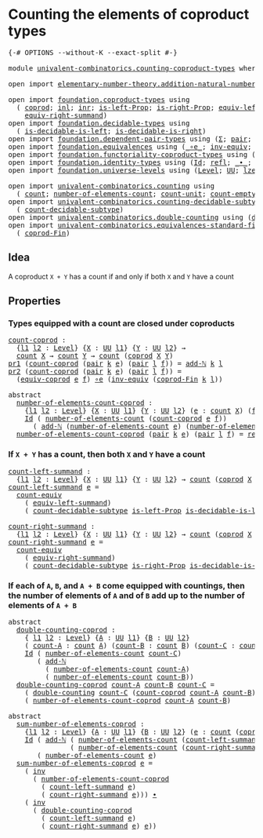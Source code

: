 # Counting the elements of coproduct types

<pre class="Agda"><a id="53" class="Symbol">{-#</a> <a id="57" class="Keyword">OPTIONS</a> <a id="65" class="Pragma">--without-K</a> <a id="77" class="Pragma">--exact-split</a> <a id="91" class="Symbol">#-}</a>

<a id="96" class="Keyword">module</a> <a id="103" href="univalent-combinatorics.counting-coproduct-types.html" class="Module">univalent-combinatorics.counting-coproduct-types</a> <a id="152" class="Keyword">where</a>

<a id="159" class="Keyword">open</a> <a id="164" class="Keyword">import</a> <a id="171" href="elementary-number-theory.addition-natural-numbers.html" class="Module">elementary-number-theory.addition-natural-numbers</a> <a id="221" class="Keyword">using</a> <a id="227" class="Symbol">(</a><a id="228" href="elementary-number-theory.addition-natural-numbers.html#988" class="Function">add-ℕ</a><a id="233" class="Symbol">)</a>

<a id="236" class="Keyword">open</a> <a id="241" class="Keyword">import</a> <a id="248" href="foundation.coproduct-types.html" class="Module">foundation.coproduct-types</a> <a id="275" class="Keyword">using</a>
  <a id="283" class="Symbol">(</a> <a id="285" href="foundation.coproduct-types.html#1168" class="Datatype">coprod</a><a id="291" class="Symbol">;</a> <a id="293" href="foundation.coproduct-types.html#1239" class="InductiveConstructor">inl</a><a id="296" class="Symbol">;</a> <a id="298" href="foundation.coproduct-types.html#1262" class="InductiveConstructor">inr</a><a id="301" class="Symbol">;</a> <a id="303" href="foundation.coproduct-types.html#1649" class="Function">is-left-Prop</a><a id="315" class="Symbol">;</a> <a id="317" href="foundation.coproduct-types.html#1841" class="Function">is-right-Prop</a><a id="330" class="Symbol">;</a> <a id="332" href="foundation.coproduct-types.html#3260" class="Function">equiv-left-summand</a><a id="350" class="Symbol">;</a>
    <a id="356" href="foundation.coproduct-types.html#4305" class="Function">equiv-right-summand</a><a id="375" class="Symbol">)</a>
<a id="377" class="Keyword">open</a> <a id="382" class="Keyword">import</a> <a id="389" href="foundation.decidable-types.html" class="Module">foundation.decidable-types</a> <a id="416" class="Keyword">using</a>
  <a id="424" class="Symbol">(</a> <a id="426" href="foundation.decidable-types.html#2856" class="Function">is-decidable-is-left</a><a id="446" class="Symbol">;</a> <a id="448" href="foundation.decidable-types.html#3029" class="Function">is-decidable-is-right</a><a id="469" class="Symbol">)</a>
<a id="471" class="Keyword">open</a> <a id="476" class="Keyword">import</a> <a id="483" href="foundation.dependent-pair-types.html" class="Module">foundation.dependent-pair-types</a> <a id="515" class="Keyword">using</a> <a id="521" class="Symbol">(</a><a id="522" href="foundation-core.dependent-pair-types.html#502" class="Record">Σ</a><a id="523" class="Symbol">;</a> <a id="525" href="foundation-core.dependent-pair-types.html#575" class="InductiveConstructor">pair</a><a id="529" class="Symbol">;</a> <a id="531" href="foundation-core.dependent-pair-types.html#592" class="Field">pr1</a><a id="534" class="Symbol">;</a> <a id="536" href="foundation-core.dependent-pair-types.html#604" class="Field">pr2</a><a id="539" class="Symbol">)</a>
<a id="541" class="Keyword">open</a> <a id="546" class="Keyword">import</a> <a id="553" href="foundation.equivalences.html" class="Module">foundation.equivalences</a> <a id="577" class="Keyword">using</a> <a id="583" class="Symbol">(</a><a id="584" href="foundation-core.equivalences.html#7843" class="Function Operator">_∘e_</a><a id="588" class="Symbol">;</a> <a id="590" href="foundation-core.equivalences.html#5707" class="Function">inv-equiv</a><a id="599" class="Symbol">;</a> <a id="601" href="foundation-core.equivalences.html#1607" class="Function Operator">_≃_</a><a id="604" class="Symbol">)</a>
<a id="606" class="Keyword">open</a> <a id="611" class="Keyword">import</a> <a id="618" href="foundation.functoriality-coproduct-types.html" class="Module">foundation.functoriality-coproduct-types</a> <a id="659" class="Keyword">using</a> <a id="665" class="Symbol">(</a><a id="666" href="foundation.functoriality-coproduct-types.html#3470" class="Function">equiv-coprod</a><a id="678" class="Symbol">)</a>
<a id="680" class="Keyword">open</a> <a id="685" class="Keyword">import</a> <a id="692" href="foundation.identity-types.html" class="Module">foundation.identity-types</a> <a id="718" class="Keyword">using</a> <a id="724" class="Symbol">(</a><a id="725" href="foundation-core.identity-types.html#641" class="Datatype">Id</a><a id="727" class="Symbol">;</a> <a id="729" href="foundation-core.identity-types.html#694" class="InductiveConstructor">refl</a><a id="733" class="Symbol">;</a> <a id="735" href="foundation-core.identity-types.html#1239" class="Function Operator">_∙_</a><a id="738" class="Symbol">;</a> <a id="740" href="foundation-core.identity-types.html#1552" class="Function">inv</a><a id="743" class="Symbol">)</a>
<a id="745" class="Keyword">open</a> <a id="750" class="Keyword">import</a> <a id="757" href="foundation.universe-levels.html" class="Module">foundation.universe-levels</a> <a id="784" class="Keyword">using</a> <a id="790" class="Symbol">(</a><a id="791" href="Agda.Primitive.html#597" class="Postulate">Level</a><a id="796" class="Symbol">;</a> <a id="798" href="foundation-core.universe-levels.html#222" class="Primitive">UU</a><a id="800" class="Symbol">;</a> <a id="802" href="Agda.Primitive.html#764" class="Primitive">lzero</a><a id="807" class="Symbol">)</a>

<a id="810" class="Keyword">open</a> <a id="815" class="Keyword">import</a> <a id="822" href="univalent-combinatorics.counting.html" class="Module">univalent-combinatorics.counting</a> <a id="855" class="Keyword">using</a>
  <a id="863" class="Symbol">(</a> <a id="865" href="univalent-combinatorics.counting.html#1746" class="Function">count</a><a id="870" class="Symbol">;</a> <a id="872" href="univalent-combinatorics.counting.html#1874" class="Function">number-of-elements-count</a><a id="896" class="Symbol">;</a> <a id="898" href="univalent-combinatorics.counting.html#5581" class="Function">count-unit</a><a id="908" class="Symbol">;</a> <a id="910" href="univalent-combinatorics.counting.html#4459" class="Function">count-empty</a><a id="921" class="Symbol">;</a> <a id="923" href="univalent-combinatorics.counting.html#2961" class="Function">count-equiv</a><a id="934" class="Symbol">)</a>
<a id="936" class="Keyword">open</a> <a id="941" class="Keyword">import</a> <a id="948" href="univalent-combinatorics.counting-decidable-subtypes.html" class="Module">univalent-combinatorics.counting-decidable-subtypes</a> <a id="1000" class="Keyword">using</a>
  <a id="1008" class="Symbol">(</a> <a id="1010" href="univalent-combinatorics.counting-decidable-subtypes.html#6673" class="Function">count-decidable-subtype</a><a id="1033" class="Symbol">)</a>
<a id="1035" class="Keyword">open</a> <a id="1040" class="Keyword">import</a> <a id="1047" href="univalent-combinatorics.double-counting.html" class="Module">univalent-combinatorics.double-counting</a> <a id="1087" class="Keyword">using</a> <a id="1093" class="Symbol">(</a><a id="1094" href="univalent-combinatorics.double-counting.html#1110" class="Function">double-counting</a><a id="1109" class="Symbol">)</a>
<a id="1111" class="Keyword">open</a> <a id="1116" class="Keyword">import</a> <a id="1123" href="univalent-combinatorics.equivalences-standard-finite-types.html" class="Module">univalent-combinatorics.equivalences-standard-finite-types</a> <a id="1182" class="Keyword">using</a>
  <a id="1190" class="Symbol">(</a> <a id="1192" href="univalent-combinatorics.equivalences-standard-finite-types.html#3020" class="Function">coprod-Fin</a><a id="1202" class="Symbol">)</a>
</pre>
## Idea

A coproduct `X + Y` has a count if and only if both `X` and `Y` have a count

## Properties

### Types equipped with a count are closed under coproducts

<pre class="Agda"><a id="count-coprod"></a><a id="1380" href="univalent-combinatorics.counting-coproduct-types.html#1380" class="Function">count-coprod</a> <a id="1393" class="Symbol">:</a>
  <a id="1397" class="Symbol">{</a><a id="1398" href="univalent-combinatorics.counting-coproduct-types.html#1398" class="Bound">l1</a> <a id="1401" href="univalent-combinatorics.counting-coproduct-types.html#1401" class="Bound">l2</a> <a id="1404" class="Symbol">:</a> <a id="1406" href="Agda.Primitive.html#597" class="Postulate">Level</a><a id="1411" class="Symbol">}</a> <a id="1413" class="Symbol">{</a><a id="1414" href="univalent-combinatorics.counting-coproduct-types.html#1414" class="Bound">X</a> <a id="1416" class="Symbol">:</a> <a id="1418" href="foundation-core.universe-levels.html#222" class="Primitive">UU</a> <a id="1421" href="univalent-combinatorics.counting-coproduct-types.html#1398" class="Bound">l1</a><a id="1423" class="Symbol">}</a> <a id="1425" class="Symbol">{</a><a id="1426" href="univalent-combinatorics.counting-coproduct-types.html#1426" class="Bound">Y</a> <a id="1428" class="Symbol">:</a> <a id="1430" href="foundation-core.universe-levels.html#222" class="Primitive">UU</a> <a id="1433" href="univalent-combinatorics.counting-coproduct-types.html#1401" class="Bound">l2</a><a id="1435" class="Symbol">}</a> <a id="1437" class="Symbol">→</a>
  <a id="1441" href="univalent-combinatorics.counting.html#1746" class="Function">count</a> <a id="1447" href="univalent-combinatorics.counting-coproduct-types.html#1414" class="Bound">X</a> <a id="1449" class="Symbol">→</a> <a id="1451" href="univalent-combinatorics.counting.html#1746" class="Function">count</a> <a id="1457" href="univalent-combinatorics.counting-coproduct-types.html#1426" class="Bound">Y</a> <a id="1459" class="Symbol">→</a> <a id="1461" href="univalent-combinatorics.counting.html#1746" class="Function">count</a> <a id="1467" class="Symbol">(</a><a id="1468" href="foundation.coproduct-types.html#1168" class="Datatype">coprod</a> <a id="1475" href="univalent-combinatorics.counting-coproduct-types.html#1414" class="Bound">X</a> <a id="1477" href="univalent-combinatorics.counting-coproduct-types.html#1426" class="Bound">Y</a><a id="1478" class="Symbol">)</a>
<a id="1480" href="foundation-core.dependent-pair-types.html#592" class="Field">pr1</a> <a id="1484" class="Symbol">(</a><a id="1485" href="univalent-combinatorics.counting-coproduct-types.html#1380" class="Function">count-coprod</a> <a id="1498" class="Symbol">(</a><a id="1499" href="foundation-core.dependent-pair-types.html#575" class="InductiveConstructor">pair</a> <a id="1504" href="univalent-combinatorics.counting-coproduct-types.html#1504" class="Bound">k</a> <a id="1506" href="univalent-combinatorics.counting-coproduct-types.html#1506" class="Bound">e</a><a id="1507" class="Symbol">)</a> <a id="1509" class="Symbol">(</a><a id="1510" href="foundation-core.dependent-pair-types.html#575" class="InductiveConstructor">pair</a> <a id="1515" href="univalent-combinatorics.counting-coproduct-types.html#1515" class="Bound">l</a> <a id="1517" href="univalent-combinatorics.counting-coproduct-types.html#1517" class="Bound">f</a><a id="1518" class="Symbol">))</a> <a id="1521" class="Symbol">=</a> <a id="1523" href="elementary-number-theory.addition-natural-numbers.html#988" class="Function">add-ℕ</a> <a id="1529" href="univalent-combinatorics.counting-coproduct-types.html#1504" class="Bound">k</a> <a id="1531" href="univalent-combinatorics.counting-coproduct-types.html#1515" class="Bound">l</a>
<a id="1533" href="foundation-core.dependent-pair-types.html#604" class="Field">pr2</a> <a id="1537" class="Symbol">(</a><a id="1538" href="univalent-combinatorics.counting-coproduct-types.html#1380" class="Function">count-coprod</a> <a id="1551" class="Symbol">(</a><a id="1552" href="foundation-core.dependent-pair-types.html#575" class="InductiveConstructor">pair</a> <a id="1557" href="univalent-combinatorics.counting-coproduct-types.html#1557" class="Bound">k</a> <a id="1559" href="univalent-combinatorics.counting-coproduct-types.html#1559" class="Bound">e</a><a id="1560" class="Symbol">)</a> <a id="1562" class="Symbol">(</a><a id="1563" href="foundation-core.dependent-pair-types.html#575" class="InductiveConstructor">pair</a> <a id="1568" href="univalent-combinatorics.counting-coproduct-types.html#1568" class="Bound">l</a> <a id="1570" href="univalent-combinatorics.counting-coproduct-types.html#1570" class="Bound">f</a><a id="1571" class="Symbol">))</a> <a id="1574" class="Symbol">=</a>
  <a id="1578" class="Symbol">(</a><a id="1579" href="foundation.functoriality-coproduct-types.html#3470" class="Function">equiv-coprod</a> <a id="1592" href="univalent-combinatorics.counting-coproduct-types.html#1559" class="Bound">e</a> <a id="1594" href="univalent-combinatorics.counting-coproduct-types.html#1570" class="Bound">f</a><a id="1595" class="Symbol">)</a> <a id="1597" href="foundation-core.equivalences.html#7843" class="Function Operator">∘e</a> <a id="1600" class="Symbol">(</a><a id="1601" href="foundation-core.equivalences.html#5707" class="Function">inv-equiv</a> <a id="1611" class="Symbol">(</a><a id="1612" href="univalent-combinatorics.equivalences-standard-finite-types.html#3020" class="Function">coprod-Fin</a> <a id="1623" href="univalent-combinatorics.counting-coproduct-types.html#1557" class="Bound">k</a> <a id="1625" href="univalent-combinatorics.counting-coproduct-types.html#1568" class="Bound">l</a><a id="1626" class="Symbol">))</a>

<a id="1630" class="Keyword">abstract</a>
  <a id="number-of-elements-count-coprod"></a><a id="1641" href="univalent-combinatorics.counting-coproduct-types.html#1641" class="Function">number-of-elements-count-coprod</a> <a id="1673" class="Symbol">:</a>
    <a id="1679" class="Symbol">{</a><a id="1680" href="univalent-combinatorics.counting-coproduct-types.html#1680" class="Bound">l1</a> <a id="1683" href="univalent-combinatorics.counting-coproduct-types.html#1683" class="Bound">l2</a> <a id="1686" class="Symbol">:</a> <a id="1688" href="Agda.Primitive.html#597" class="Postulate">Level</a><a id="1693" class="Symbol">}</a> <a id="1695" class="Symbol">{</a><a id="1696" href="univalent-combinatorics.counting-coproduct-types.html#1696" class="Bound">X</a> <a id="1698" class="Symbol">:</a> <a id="1700" href="foundation-core.universe-levels.html#222" class="Primitive">UU</a> <a id="1703" href="univalent-combinatorics.counting-coproduct-types.html#1680" class="Bound">l1</a><a id="1705" class="Symbol">}</a> <a id="1707" class="Symbol">{</a><a id="1708" href="univalent-combinatorics.counting-coproduct-types.html#1708" class="Bound">Y</a> <a id="1710" class="Symbol">:</a> <a id="1712" href="foundation-core.universe-levels.html#222" class="Primitive">UU</a> <a id="1715" href="univalent-combinatorics.counting-coproduct-types.html#1683" class="Bound">l2</a><a id="1717" class="Symbol">}</a> <a id="1719" class="Symbol">(</a><a id="1720" href="univalent-combinatorics.counting-coproduct-types.html#1720" class="Bound">e</a> <a id="1722" class="Symbol">:</a> <a id="1724" href="univalent-combinatorics.counting.html#1746" class="Function">count</a> <a id="1730" href="univalent-combinatorics.counting-coproduct-types.html#1696" class="Bound">X</a><a id="1731" class="Symbol">)</a> <a id="1733" class="Symbol">(</a><a id="1734" href="univalent-combinatorics.counting-coproduct-types.html#1734" class="Bound">f</a> <a id="1736" class="Symbol">:</a> <a id="1738" href="univalent-combinatorics.counting.html#1746" class="Function">count</a> <a id="1744" href="univalent-combinatorics.counting-coproduct-types.html#1708" class="Bound">Y</a><a id="1745" class="Symbol">)</a> <a id="1747" class="Symbol">→</a>
    <a id="1753" href="foundation-core.identity-types.html#641" class="Datatype">Id</a> <a id="1756" class="Symbol">(</a> <a id="1758" href="univalent-combinatorics.counting.html#1874" class="Function">number-of-elements-count</a> <a id="1783" class="Symbol">(</a><a id="1784" href="univalent-combinatorics.counting-coproduct-types.html#1380" class="Function">count-coprod</a> <a id="1797" href="univalent-combinatorics.counting-coproduct-types.html#1720" class="Bound">e</a> <a id="1799" href="univalent-combinatorics.counting-coproduct-types.html#1734" class="Bound">f</a><a id="1800" class="Symbol">))</a>
      <a id="1809" class="Symbol">(</a> <a id="1811" href="elementary-number-theory.addition-natural-numbers.html#988" class="Function">add-ℕ</a> <a id="1817" class="Symbol">(</a><a id="1818" href="univalent-combinatorics.counting.html#1874" class="Function">number-of-elements-count</a> <a id="1843" href="univalent-combinatorics.counting-coproduct-types.html#1720" class="Bound">e</a><a id="1844" class="Symbol">)</a> <a id="1846" class="Symbol">(</a><a id="1847" href="univalent-combinatorics.counting.html#1874" class="Function">number-of-elements-count</a> <a id="1872" href="univalent-combinatorics.counting-coproduct-types.html#1734" class="Bound">f</a><a id="1873" class="Symbol">))</a>
  <a id="1878" href="univalent-combinatorics.counting-coproduct-types.html#1641" class="Function">number-of-elements-count-coprod</a> <a id="1910" class="Symbol">(</a><a id="1911" href="foundation-core.dependent-pair-types.html#575" class="InductiveConstructor">pair</a> <a id="1916" href="univalent-combinatorics.counting-coproduct-types.html#1916" class="Bound">k</a> <a id="1918" href="univalent-combinatorics.counting-coproduct-types.html#1918" class="Bound">e</a><a id="1919" class="Symbol">)</a> <a id="1921" class="Symbol">(</a><a id="1922" href="foundation-core.dependent-pair-types.html#575" class="InductiveConstructor">pair</a> <a id="1927" href="univalent-combinatorics.counting-coproduct-types.html#1927" class="Bound">l</a> <a id="1929" href="univalent-combinatorics.counting-coproduct-types.html#1929" class="Bound">f</a><a id="1930" class="Symbol">)</a> <a id="1932" class="Symbol">=</a> <a id="1934" href="foundation-core.identity-types.html#694" class="InductiveConstructor">refl</a>
</pre>
### If `X + Y` has a count, then both `X` and `Y` have a count

<pre class="Agda"><a id="count-left-summand"></a><a id="2016" href="univalent-combinatorics.counting-coproduct-types.html#2016" class="Function">count-left-summand</a> <a id="2035" class="Symbol">:</a>
  <a id="2039" class="Symbol">{</a><a id="2040" href="univalent-combinatorics.counting-coproduct-types.html#2040" class="Bound">l1</a> <a id="2043" href="univalent-combinatorics.counting-coproduct-types.html#2043" class="Bound">l2</a> <a id="2046" class="Symbol">:</a> <a id="2048" href="Agda.Primitive.html#597" class="Postulate">Level</a><a id="2053" class="Symbol">}</a> <a id="2055" class="Symbol">{</a><a id="2056" href="univalent-combinatorics.counting-coproduct-types.html#2056" class="Bound">X</a> <a id="2058" class="Symbol">:</a> <a id="2060" href="foundation-core.universe-levels.html#222" class="Primitive">UU</a> <a id="2063" href="univalent-combinatorics.counting-coproduct-types.html#2040" class="Bound">l1</a><a id="2065" class="Symbol">}</a> <a id="2067" class="Symbol">{</a><a id="2068" href="univalent-combinatorics.counting-coproduct-types.html#2068" class="Bound">Y</a> <a id="2070" class="Symbol">:</a> <a id="2072" href="foundation-core.universe-levels.html#222" class="Primitive">UU</a> <a id="2075" href="univalent-combinatorics.counting-coproduct-types.html#2043" class="Bound">l2</a><a id="2077" class="Symbol">}</a> <a id="2079" class="Symbol">→</a> <a id="2081" href="univalent-combinatorics.counting.html#1746" class="Function">count</a> <a id="2087" class="Symbol">(</a><a id="2088" href="foundation.coproduct-types.html#1168" class="Datatype">coprod</a> <a id="2095" href="univalent-combinatorics.counting-coproduct-types.html#2056" class="Bound">X</a> <a id="2097" href="univalent-combinatorics.counting-coproduct-types.html#2068" class="Bound">Y</a><a id="2098" class="Symbol">)</a> <a id="2100" class="Symbol">→</a> <a id="2102" href="univalent-combinatorics.counting.html#1746" class="Function">count</a> <a id="2108" href="univalent-combinatorics.counting-coproduct-types.html#2056" class="Bound">X</a>
<a id="2110" href="univalent-combinatorics.counting-coproduct-types.html#2016" class="Function">count-left-summand</a> <a id="2129" href="univalent-combinatorics.counting-coproduct-types.html#2129" class="Bound">e</a> <a id="2131" class="Symbol">=</a>
  <a id="2135" href="univalent-combinatorics.counting.html#2961" class="Function">count-equiv</a>
    <a id="2151" class="Symbol">(</a> <a id="2153" href="foundation.coproduct-types.html#3260" class="Function">equiv-left-summand</a><a id="2171" class="Symbol">)</a>
    <a id="2177" class="Symbol">(</a> <a id="2179" href="univalent-combinatorics.counting-decidable-subtypes.html#6673" class="Function">count-decidable-subtype</a> <a id="2203" href="foundation.coproduct-types.html#1649" class="Function">is-left-Prop</a> <a id="2216" href="foundation.decidable-types.html#2856" class="Function">is-decidable-is-left</a> <a id="2237" href="univalent-combinatorics.counting-coproduct-types.html#2129" class="Bound">e</a><a id="2238" class="Symbol">)</a>

<a id="count-right-summand"></a><a id="2241" href="univalent-combinatorics.counting-coproduct-types.html#2241" class="Function">count-right-summand</a> <a id="2261" class="Symbol">:</a>
  <a id="2265" class="Symbol">{</a><a id="2266" href="univalent-combinatorics.counting-coproduct-types.html#2266" class="Bound">l1</a> <a id="2269" href="univalent-combinatorics.counting-coproduct-types.html#2269" class="Bound">l2</a> <a id="2272" class="Symbol">:</a> <a id="2274" href="Agda.Primitive.html#597" class="Postulate">Level</a><a id="2279" class="Symbol">}</a> <a id="2281" class="Symbol">{</a><a id="2282" href="univalent-combinatorics.counting-coproduct-types.html#2282" class="Bound">X</a> <a id="2284" class="Symbol">:</a> <a id="2286" href="foundation-core.universe-levels.html#222" class="Primitive">UU</a> <a id="2289" href="univalent-combinatorics.counting-coproduct-types.html#2266" class="Bound">l1</a><a id="2291" class="Symbol">}</a> <a id="2293" class="Symbol">{</a><a id="2294" href="univalent-combinatorics.counting-coproduct-types.html#2294" class="Bound">Y</a> <a id="2296" class="Symbol">:</a> <a id="2298" href="foundation-core.universe-levels.html#222" class="Primitive">UU</a> <a id="2301" href="univalent-combinatorics.counting-coproduct-types.html#2269" class="Bound">l2</a><a id="2303" class="Symbol">}</a> <a id="2305" class="Symbol">→</a> <a id="2307" href="univalent-combinatorics.counting.html#1746" class="Function">count</a> <a id="2313" class="Symbol">(</a><a id="2314" href="foundation.coproduct-types.html#1168" class="Datatype">coprod</a> <a id="2321" href="univalent-combinatorics.counting-coproduct-types.html#2282" class="Bound">X</a> <a id="2323" href="univalent-combinatorics.counting-coproduct-types.html#2294" class="Bound">Y</a><a id="2324" class="Symbol">)</a> <a id="2326" class="Symbol">→</a> <a id="2328" href="univalent-combinatorics.counting.html#1746" class="Function">count</a> <a id="2334" href="univalent-combinatorics.counting-coproduct-types.html#2294" class="Bound">Y</a>
<a id="2336" href="univalent-combinatorics.counting-coproduct-types.html#2241" class="Function">count-right-summand</a> <a id="2356" href="univalent-combinatorics.counting-coproduct-types.html#2356" class="Bound">e</a> <a id="2358" class="Symbol">=</a>
  <a id="2362" href="univalent-combinatorics.counting.html#2961" class="Function">count-equiv</a>
    <a id="2378" class="Symbol">(</a> <a id="2380" href="foundation.coproduct-types.html#4305" class="Function">equiv-right-summand</a><a id="2399" class="Symbol">)</a>
    <a id="2405" class="Symbol">(</a> <a id="2407" href="univalent-combinatorics.counting-decidable-subtypes.html#6673" class="Function">count-decidable-subtype</a> <a id="2431" href="foundation.coproduct-types.html#1841" class="Function">is-right-Prop</a> <a id="2445" href="foundation.decidable-types.html#3029" class="Function">is-decidable-is-right</a> <a id="2467" href="univalent-combinatorics.counting-coproduct-types.html#2356" class="Bound">e</a><a id="2468" class="Symbol">)</a>
</pre>
### If each of `A`, `B`, and `A + B` come equipped with countings, then the number of elements of `A` and of `B` add up to the number of elements of `A + B`

<pre class="Agda"><a id="2641" class="Keyword">abstract</a>
  <a id="double-counting-coprod"></a><a id="2652" href="univalent-combinatorics.counting-coproduct-types.html#2652" class="Function">double-counting-coprod</a> <a id="2675" class="Symbol">:</a>
    <a id="2681" class="Symbol">{</a> <a id="2683" href="univalent-combinatorics.counting-coproduct-types.html#2683" class="Bound">l1</a> <a id="2686" href="univalent-combinatorics.counting-coproduct-types.html#2686" class="Bound">l2</a> <a id="2689" class="Symbol">:</a> <a id="2691" href="Agda.Primitive.html#597" class="Postulate">Level</a><a id="2696" class="Symbol">}</a> <a id="2698" class="Symbol">{</a><a id="2699" href="univalent-combinatorics.counting-coproduct-types.html#2699" class="Bound">A</a> <a id="2701" class="Symbol">:</a> <a id="2703" href="foundation-core.universe-levels.html#222" class="Primitive">UU</a> <a id="2706" href="univalent-combinatorics.counting-coproduct-types.html#2683" class="Bound">l1</a><a id="2708" class="Symbol">}</a> <a id="2710" class="Symbol">{</a><a id="2711" href="univalent-combinatorics.counting-coproduct-types.html#2711" class="Bound">B</a> <a id="2713" class="Symbol">:</a> <a id="2715" href="foundation-core.universe-levels.html#222" class="Primitive">UU</a> <a id="2718" href="univalent-combinatorics.counting-coproduct-types.html#2686" class="Bound">l2</a><a id="2720" class="Symbol">}</a>
    <a id="2726" class="Symbol">(</a> <a id="2728" href="univalent-combinatorics.counting-coproduct-types.html#2728" class="Bound">count-A</a> <a id="2736" class="Symbol">:</a> <a id="2738" href="univalent-combinatorics.counting.html#1746" class="Function">count</a> <a id="2744" href="univalent-combinatorics.counting-coproduct-types.html#2699" class="Bound">A</a><a id="2745" class="Symbol">)</a> <a id="2747" class="Symbol">(</a><a id="2748" href="univalent-combinatorics.counting-coproduct-types.html#2748" class="Bound">count-B</a> <a id="2756" class="Symbol">:</a> <a id="2758" href="univalent-combinatorics.counting.html#1746" class="Function">count</a> <a id="2764" href="univalent-combinatorics.counting-coproduct-types.html#2711" class="Bound">B</a><a id="2765" class="Symbol">)</a> <a id="2767" class="Symbol">(</a><a id="2768" href="univalent-combinatorics.counting-coproduct-types.html#2768" class="Bound">count-C</a> <a id="2776" class="Symbol">:</a> <a id="2778" href="univalent-combinatorics.counting.html#1746" class="Function">count</a> <a id="2784" class="Symbol">(</a><a id="2785" href="foundation.coproduct-types.html#1168" class="Datatype">coprod</a> <a id="2792" href="univalent-combinatorics.counting-coproduct-types.html#2699" class="Bound">A</a> <a id="2794" href="univalent-combinatorics.counting-coproduct-types.html#2711" class="Bound">B</a><a id="2795" class="Symbol">))</a> <a id="2798" class="Symbol">→</a>
    <a id="2804" href="foundation-core.identity-types.html#641" class="Datatype">Id</a> <a id="2807" class="Symbol">(</a> <a id="2809" href="univalent-combinatorics.counting.html#1874" class="Function">number-of-elements-count</a> <a id="2834" href="univalent-combinatorics.counting-coproduct-types.html#2768" class="Bound">count-C</a><a id="2841" class="Symbol">)</a>
       <a id="2850" class="Symbol">(</a> <a id="2852" href="elementary-number-theory.addition-natural-numbers.html#988" class="Function">add-ℕ</a>
         <a id="2867" class="Symbol">(</a> <a id="2869" href="univalent-combinatorics.counting.html#1874" class="Function">number-of-elements-count</a> <a id="2894" href="univalent-combinatorics.counting-coproduct-types.html#2728" class="Bound">count-A</a><a id="2901" class="Symbol">)</a>
         <a id="2912" class="Symbol">(</a> <a id="2914" href="univalent-combinatorics.counting.html#1874" class="Function">number-of-elements-count</a> <a id="2939" href="univalent-combinatorics.counting-coproduct-types.html#2748" class="Bound">count-B</a><a id="2946" class="Symbol">))</a>
  <a id="2951" href="univalent-combinatorics.counting-coproduct-types.html#2652" class="Function">double-counting-coprod</a> <a id="2974" href="univalent-combinatorics.counting-coproduct-types.html#2974" class="Bound">count-A</a> <a id="2982" href="univalent-combinatorics.counting-coproduct-types.html#2982" class="Bound">count-B</a> <a id="2990" href="univalent-combinatorics.counting-coproduct-types.html#2990" class="Bound">count-C</a> <a id="2998" class="Symbol">=</a>
    <a id="3004" class="Symbol">(</a> <a id="3006" href="univalent-combinatorics.double-counting.html#1110" class="Function">double-counting</a> <a id="3022" href="univalent-combinatorics.counting-coproduct-types.html#2990" class="Bound">count-C</a> <a id="3030" class="Symbol">(</a><a id="3031" href="univalent-combinatorics.counting-coproduct-types.html#1380" class="Function">count-coprod</a> <a id="3044" href="univalent-combinatorics.counting-coproduct-types.html#2974" class="Bound">count-A</a> <a id="3052" href="univalent-combinatorics.counting-coproduct-types.html#2982" class="Bound">count-B</a><a id="3059" class="Symbol">))</a> <a id="3062" href="foundation-core.identity-types.html#1239" class="Function Operator">∙</a>
    <a id="3068" class="Symbol">(</a> <a id="3070" href="univalent-combinatorics.counting-coproduct-types.html#1641" class="Function">number-of-elements-count-coprod</a> <a id="3102" href="univalent-combinatorics.counting-coproduct-types.html#2974" class="Bound">count-A</a> <a id="3110" href="univalent-combinatorics.counting-coproduct-types.html#2982" class="Bound">count-B</a><a id="3117" class="Symbol">)</a>

<a id="3120" class="Keyword">abstract</a>
  <a id="sum-number-of-elements-coprod"></a><a id="3131" href="univalent-combinatorics.counting-coproduct-types.html#3131" class="Function">sum-number-of-elements-coprod</a> <a id="3161" class="Symbol">:</a>
    <a id="3167" class="Symbol">{</a><a id="3168" href="univalent-combinatorics.counting-coproduct-types.html#3168" class="Bound">l1</a> <a id="3171" href="univalent-combinatorics.counting-coproduct-types.html#3171" class="Bound">l2</a> <a id="3174" class="Symbol">:</a> <a id="3176" href="Agda.Primitive.html#597" class="Postulate">Level</a><a id="3181" class="Symbol">}</a> <a id="3183" class="Symbol">{</a><a id="3184" href="univalent-combinatorics.counting-coproduct-types.html#3184" class="Bound">A</a> <a id="3186" class="Symbol">:</a> <a id="3188" href="foundation-core.universe-levels.html#222" class="Primitive">UU</a> <a id="3191" href="univalent-combinatorics.counting-coproduct-types.html#3168" class="Bound">l1</a><a id="3193" class="Symbol">}</a> <a id="3195" class="Symbol">{</a><a id="3196" href="univalent-combinatorics.counting-coproduct-types.html#3196" class="Bound">B</a> <a id="3198" class="Symbol">:</a> <a id="3200" href="foundation-core.universe-levels.html#222" class="Primitive">UU</a> <a id="3203" href="univalent-combinatorics.counting-coproduct-types.html#3171" class="Bound">l2</a><a id="3205" class="Symbol">}</a> <a id="3207" class="Symbol">(</a><a id="3208" href="univalent-combinatorics.counting-coproduct-types.html#3208" class="Bound">e</a> <a id="3210" class="Symbol">:</a> <a id="3212" href="univalent-combinatorics.counting.html#1746" class="Function">count</a> <a id="3218" class="Symbol">(</a><a id="3219" href="foundation.coproduct-types.html#1168" class="Datatype">coprod</a> <a id="3226" href="univalent-combinatorics.counting-coproduct-types.html#3184" class="Bound">A</a> <a id="3228" href="univalent-combinatorics.counting-coproduct-types.html#3196" class="Bound">B</a><a id="3229" class="Symbol">))</a> <a id="3232" class="Symbol">→</a>
    <a id="3238" href="foundation-core.identity-types.html#641" class="Datatype">Id</a> <a id="3241" class="Symbol">(</a> <a id="3243" href="elementary-number-theory.addition-natural-numbers.html#988" class="Function">add-ℕ</a> <a id="3249" class="Symbol">(</a> <a id="3251" href="univalent-combinatorics.counting.html#1874" class="Function">number-of-elements-count</a> <a id="3276" class="Symbol">(</a><a id="3277" href="univalent-combinatorics.counting-coproduct-types.html#2016" class="Function">count-left-summand</a> <a id="3296" href="univalent-combinatorics.counting-coproduct-types.html#3208" class="Bound">e</a><a id="3297" class="Symbol">))</a>
               <a id="3315" class="Symbol">(</a> <a id="3317" href="univalent-combinatorics.counting.html#1874" class="Function">number-of-elements-count</a> <a id="3342" class="Symbol">(</a><a id="3343" href="univalent-combinatorics.counting-coproduct-types.html#2241" class="Function">count-right-summand</a> <a id="3363" href="univalent-combinatorics.counting-coproduct-types.html#3208" class="Bound">e</a><a id="3364" class="Symbol">)))</a>
       <a id="3375" class="Symbol">(</a> <a id="3377" href="univalent-combinatorics.counting.html#1874" class="Function">number-of-elements-count</a> <a id="3402" href="univalent-combinatorics.counting-coproduct-types.html#3208" class="Bound">e</a><a id="3403" class="Symbol">)</a>
  <a id="3407" href="univalent-combinatorics.counting-coproduct-types.html#3131" class="Function">sum-number-of-elements-coprod</a> <a id="3437" href="univalent-combinatorics.counting-coproduct-types.html#3437" class="Bound">e</a> <a id="3439" class="Symbol">=</a>
    <a id="3445" class="Symbol">(</a> <a id="3447" href="foundation-core.identity-types.html#1552" class="Function">inv</a>
      <a id="3457" class="Symbol">(</a> <a id="3459" href="univalent-combinatorics.counting-coproduct-types.html#1641" class="Function">number-of-elements-count-coprod</a>
        <a id="3499" class="Symbol">(</a> <a id="3501" href="univalent-combinatorics.counting-coproduct-types.html#2016" class="Function">count-left-summand</a> <a id="3520" href="univalent-combinatorics.counting-coproduct-types.html#3437" class="Bound">e</a><a id="3521" class="Symbol">)</a>
        <a id="3531" class="Symbol">(</a> <a id="3533" href="univalent-combinatorics.counting-coproduct-types.html#2241" class="Function">count-right-summand</a> <a id="3553" href="univalent-combinatorics.counting-coproduct-types.html#3437" class="Bound">e</a><a id="3554" class="Symbol">)))</a> <a id="3558" href="foundation-core.identity-types.html#1239" class="Function Operator">∙</a>
    <a id="3564" class="Symbol">(</a> <a id="3566" href="foundation-core.identity-types.html#1552" class="Function">inv</a>
      <a id="3576" class="Symbol">(</a> <a id="3578" href="univalent-combinatorics.counting-coproduct-types.html#2652" class="Function">double-counting-coprod</a>
        <a id="3609" class="Symbol">(</a> <a id="3611" href="univalent-combinatorics.counting-coproduct-types.html#2016" class="Function">count-left-summand</a> <a id="3630" href="univalent-combinatorics.counting-coproduct-types.html#3437" class="Bound">e</a><a id="3631" class="Symbol">)</a>
        <a id="3641" class="Symbol">(</a> <a id="3643" href="univalent-combinatorics.counting-coproduct-types.html#2241" class="Function">count-right-summand</a> <a id="3663" href="univalent-combinatorics.counting-coproduct-types.html#3437" class="Bound">e</a><a id="3664" class="Symbol">)</a> <a id="3666" href="univalent-combinatorics.counting-coproduct-types.html#3437" class="Bound">e</a><a id="3667" class="Symbol">))</a>
</pre>